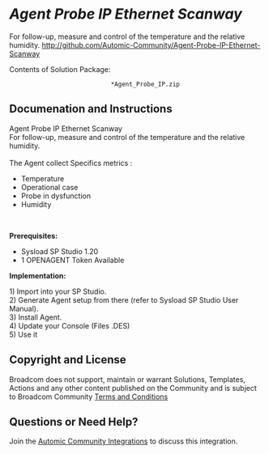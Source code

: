 *Agent Probe IP Ethernet Scanway*
=============


For follow-up, measure and control of the temperature and the relative humidity.
http://github.com/Automic-Community/Agent-Probe-IP-Ethernet-Scanway

<!-- List of attached files -->
Contents of Solution Package:

						
								*Agent_Probe_IP.zip
								
						


Documenation and Instructions
---

<p>Agent Probe IP Ethernet Scanway<br />For follow-up, measure and control of the temperature and the relative humidity.<br /><br /><span><span><span>The Agent collect Specifics metrics :</span></span></span></p>
<ul class="bbc">
<li>Temperature</li>
<li>Operational case</li>
<li>Probe in dysfunction</li>
<li>Humidity</li>
</ul>
<p>&nbsp;</p>
<p><strong class="title">Prerequisites:</strong></p>
<ul>
<li>Sysload SP Studio 1.20</li>
<li>1 OPENAGENT Token Available</li>
</ul>
<p><strong class="title">Implementation:</strong></p>
<p>1) Import into your SP Studio.<br /> 2) Generate Agent setup from there (refer to Sysload SP Studio User Manual).<br /> 3) Install Agent.<br /> 4) Update your Console (Files .DES)<br /> 5) Use it</p>

Copyright and License
---

Broadcom does not support, maintain or warrant Solutions, Templates, Actions and any other content published on the Community and is subject to Broadcom Community [Terms and Conditions](https://community.broadcom.com/termsandconditions)



Questions or Need Help? 
---
Join the [Automic Community Integrations](https://community.broadcom.com/communities/community-home?CommunityKey=83e49dd4-b93e-464a-a343-2bb1e51c13ec) to discuss this integration.
